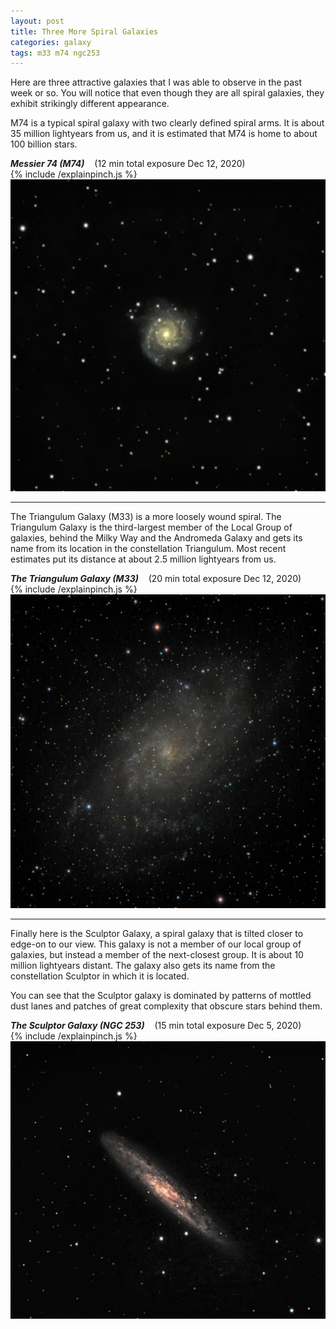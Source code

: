 ```yaml
---
layout: post
title: Three More Spiral Galaxies
categories: galaxy
tags: m33 m74 ngc253
---
```

Here are three attractive galaxies that I was able to observe in the past week or so.  You will notice that even though they are all spiral galaxies, they exhibit strikingly different appearance. 

M74 is a typical spiral galaxy with two clearly defined spiral arms.
It is about 35 million lightyears from us, and it
is estimated that M74 is home to about 100 billion stars.

_**Messier 74 (M74)**_ &nbsp;&nbsp; (12 min total exposure Dec 12, 2020)<br>
{% include /explainpinch.js %}
![m74 seen using Celestron RASA 8 and ZWO ASI183MC](/images/m74_2020-12-09T22_08_17_Stack_16bits_240frames_720s.jpg)

---

The Triangulum Galaxy (M33) is a more loosely wound spiral. The Triangulum Galaxy is the third-largest member of the Local Group of galaxies, behind the Milky Way and the Andromeda Galaxy and gets its name from its location in the constellation Triangulum.  Most recent estimates put its distance at about 2.5 million lightyears from us.

_**The Triangulum Galaxy (M33)**_ &nbsp;&nbsp; (20 min total exposure Dec 12, 2020)<br>
{% include /explainpinch.js %}
![m33 seen using Celestron RASA 8 and ZWO ASI183MC](/images/m33_2020-12-09T22_42_11_Stack_16bits_400frames_1200s_bin70pc.jpg)

---

Finally here is the Sculptor Galaxy, a spiral galaxy that is tilted closer to edge-on to our view. This galaxy is not a member of our local group of galaxies, but instead a member of the next-closest group. It is about 10 million lightyears distant.  The galaxy also gets its name from the constellation Sculptor in which it is located.

You can see that the Sculptor galaxy is dominated by patterns of mottled dust lanes and patches of great complexity that obscure stars behind them.

_**The Sculptor Galaxy (NGC 253)**_ &nbsp;&nbsp; (15 min total exposure Dec 5, 2020)<br>
{% include /explainpinch.js %}
![ngc253 seen using Celestron RASA 8 and ZWO ASI183MC](/images/ngc253_2020-12-05T20_38_16_Stack_16bits_300frames_900s.jpg)